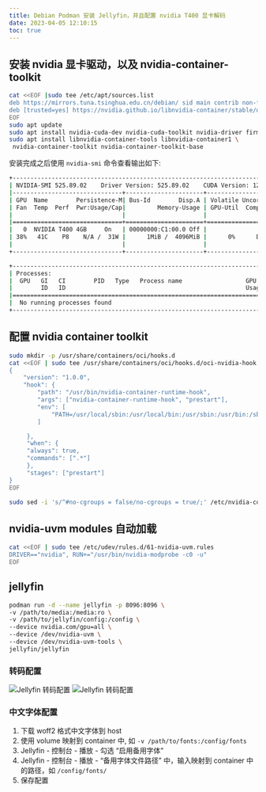 ```yaml
---
title: Debian Podman 安装 Jellyfin，并且配置 nvidia T400 显卡解码
date: 2023-04-05 12:10:15
toc: true
---
```


## 安装 nvidia 显卡驱动，以及 nvidia-container-toolkit
```bash
cat <<EOF |sudo tee /etc/apt/sources.list
deb https://mirrors.tuna.tsinghua.edu.cn/debian/ sid main contrib non-free non-free-firmware
deb [trusted=yes] https://nvidia.github.io/libnvidia-container/stable/debian11/amd64 /
EOF
sudo apt update
sudo apt install nvidia-cuda-dev nvidia-cuda-toolkit nvidia-driver firmware-misc-nonfree
sudo apt install libnvidia-container-tools libnvidia-container1 \
 nvidia-container-toolkit nvidia-container-toolkit-base
```

安装完成之后使用 `nvidia-smi` 命令查看输出如下:

```bash
+-----------------------------------------------------------------------------+
| NVIDIA-SMI 525.89.02    Driver Version: 525.89.02    CUDA Version: 12.0     |
|-------------------------------+----------------------+----------------------+
| GPU  Name        Persistence-M| Bus-Id        Disp.A | Volatile Uncorr. ECC |
| Fan  Temp  Perf  Pwr:Usage/Cap|         Memory-Usage | GPU-Util  Compute M. |
|                               |                      |               MIG M. |
|===============================+======================+======================|
|   0  NVIDIA T400 4GB     On   | 00000000:C1:00.0 Off |                  N/A |
| 38%   41C    P8    N/A /  31W |      1MiB /  4096MiB |      0%      Default |
|                               |                      |                  N/A |
+-------------------------------+----------------------+----------------------+

+-----------------------------------------------------------------------------+
| Processes:                                                                  |
|  GPU   GI   CI        PID   Type   Process name                  GPU Memory |
|        ID   ID                                                   Usage      |
|=============================================================================|
|  No running processes found                                                 |
+-----------------------------------------------------------------------------+
```

## 配置 nvidia container toolkit

```bash
sudo mkdir -p /usr/share/containers/oci/hooks.d 
cat <<EOF | sudo tee /usr/share/containers/oci/hooks.d/oci-nvidia-hook.json
{
    "version": "1.0.0",
    "hook": {
        "path": "/usr/bin/nvidia-container-runtime-hook",
        "args": ["nvidia-container-runtime-hook", "prestart"],
        "env": [
            "PATH=/usr/local/sbin:/usr/local/bin:/usr/sbin:/usr/bin:/sbin:/bin"
        ]

     },
     "when": {
     "always": true,
     "commands": [".*"]
     },
     "stages": ["prestart"]
}
EOF

sudo sed -i 's/^#no-cgroups = false/no-cgroups = true/;' /etc/nvidia-container-runtime/config.toml
```

## nvidia-uvm modules 自动加载

```bash
cat <<EOF | sudo tee /etc/udev/rules.d/61-nvidia-uvm.rules
DRIVER=="nvidia", RUN+="/usr/bin/nvidia-modprobe -c0 -u"
EOF
```

## jellyfin

```bash
podman run -d --name jellyfin -p 8096:8096 \
-v /path/to/media:/media:ro \
-v /path/to/jellyfin/config:/config \
--device nvidia.com/gpu=all \
--device /dev/nvidia-uvm \
--device /dev/nvidia-uvm-tools \
jellyfin/jellyfin
```

### 转码配置

![Jellyfin 转码配置](https://files.imtxc.com/blogfiles/jellyfin1.png)
![Jellyfin 转码配置](https://files.imtxc.com/blogfiles/jellyfin2.png)

### 中文字体配置

1. 下载 woff2 格式中文字体到 host
2. 使用 volume 映射到 container 中, 如 `-v /path/to/fonts:/config/fonts`
3. Jellyfin - 控制台 - 播放 - 勾选 “启用备用字体”
4. Jellyfin - 控制台 - 播放 - “备用字体文件路径” 中，输入映射到 container 中的路径，如 `/config/fonts/`
5. 保存配置
